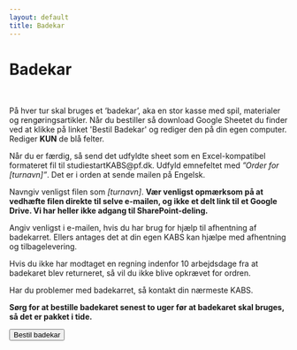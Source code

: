 ```yaml
---
layout: default
title: Badekar
---
```


<h1>Badekar </h1>

<div id="poster-image" style="background-image: url('/static/img/Badekar_falsk_tema.png');">
</div>

<br>
<div class="box">
<p>På hver tur skal bruges et ‘badekar’, aka en stor kasse med spil, materialer og rengøringsartikler.
Når du bestiller så download Google Sheetet du finder ved at klikke på linket 'Bestil Badekar' og rediger den på din egen computer. Rediger <b>KUN</b> de blå felter.</p>
<p>Når du er færdig, så send det udfyldte sheet som en Excel-kompatibel formateret fil til studiestartKABS@pf.dk. Udfyld emnefeltet med <i>”Order for [turnavn]”</i>. Det er i orden at sende mailen på Engelsk.</p>
<p>Navngiv venligst filen som <i>[turnavn]</i>. <b>Vær venligst opmærksom på at vedhæfte filen direkte til selve e-mailen, og ikke et delt link til et Google Drive. Vi har heller ikke adgang til SharePoint-deling.</b></p>
<p>Angiv venligst i e-mailen, hvis du har brug for hjælp til afhentning af badekarret. Ellers antages det at din egen KABS kan hjælpe med afhentning og tilbagelevering.</p>
<p>Hvis du ikke har modtaget en regning indenfor 10 arbejdsdage fra at badekaret blev returneret, så vil du ikke blive opkrævet for ordren.</p>
<p>Har du problemer med badekarret, så kontakt din nærmeste KABS.</p>
<p><b>Sørg for at bestille badekaret senest to uger før at badekaret skal bruges, så det er pakket i tide.</b></p>

<a style="text-align: center" href="https://docs.google.com/spreadsheets/d/1SgOvnlSenMQmEAE8B5bNf45-Zlgmrxu1yPELj5_KuG0/edit#gid=0">
	<button class="applyBtn">
	  Bestil badekar
	</button>
</a>
<br>
</div>


